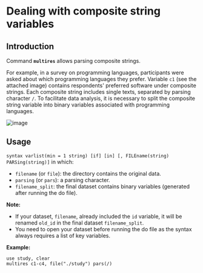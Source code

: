 # Dealing with composite string variables

## Introduction

Command **``multires``** allows parsing composite strings.  

For example, in a survey on programming languages, participants were asked about which programming languages they prefer. Variable ``c1`` (see the attached image) contains respondents' preferred software under composite strings. Each composite string includes single texts, separated by parsing character ``/``. To facilitate data analysis, it is necessary to split the composite string variable into binary variables associated with programming languages.

![image](https://user-images.githubusercontent.com/60907709/156554106-322f1ec6-5fa3-4d8d-9aae-ecb1056d7f94.png)


## Usage
``syntax varlist(min = 1 string) [if] [in] [, FILEname(string) PARSing(string)]`` in which:
- ``filename`` (or ``file``): the directory contains the original data. 
- ``parsing`` (or ``pars``): a parsing character.
- `filename_split`: the final dataset contains binary variables (generated after running the do file).

**Note:**
- If your dataset, `filename`, already included the ``id`` variable, it will be renamed ``old_id`` in the final dataset `filename_split`.
- You need to open your dataset before running the do file as the syntax always requires a list of key variables.

**Example:**
```
use study, clear
multires c1-c4, file("./study") pars(/)
```

